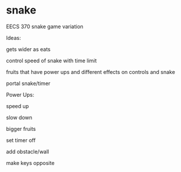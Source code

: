 # snake
EECS 370 snake game variation

Ideas:


gets wider as eats


control speed of snake with time limit


fruits that have power ups and different effects on controls and snake

portal snake/timer


Power Ups:


speed up


slow down


bigger fruits


set timer off


add obstacle/wall


make keys opposite

